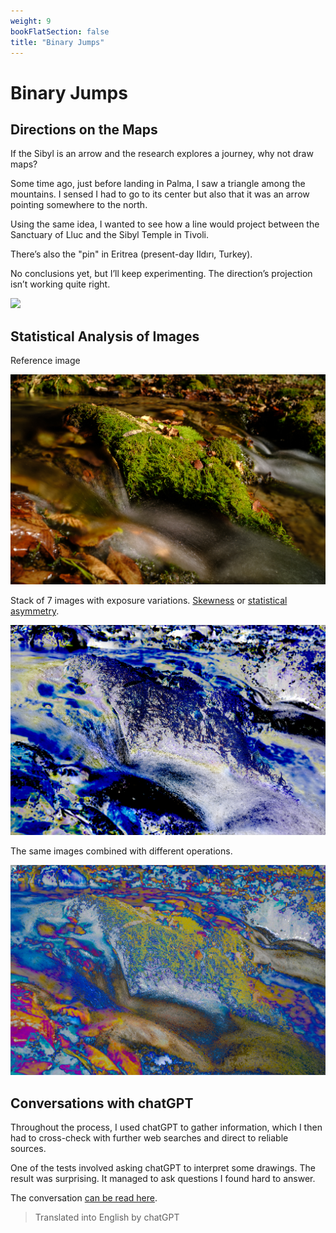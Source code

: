 ```yaml
---
weight: 9
bookFlatSection: false
title: "Binary Jumps"
---
```

# Binary Jumps

## Directions on the Maps

If the Sibyl is an arrow and the research explores a journey, why not draw maps?

Some time ago, just before landing in Palma, I saw a triangle among the mountains. I sensed I had to go to its center but also that it was an arrow pointing somewhere to the north.

Using the same idea, I wanted to see how a line would project between the Sanctuary of Lluc and the Sibyl Temple in Tivoli.

There’s also the "pin" in Eritrea (present-day Ildırı, Turkey).

No conclusions yet, but I’ll keep experimenting. The direction’s projection isn’t working quite right.

![](Screenshot_2024-11-13_at_16.43.58.png)

## Statistical Analysis of Images

Reference image

![](20241112_1017_X1V45305_fransimo.jpg)

Stack of 7 images with exposure variations. [Skewness](https://en.wikipedia.org/wiki/Skewness) or [statistical asymmetry](https://en.wikipedia.org/wiki/Skewness).

![](20241112_1021_X1V45302_fransimo.jpg)

The same images combined with different operations.

![](20241112_1021_X1V45302_fransimo_layers.jpg)

## Conversations with chatGPT

Throughout the process, I used chatGPT to gather information, which I then had to cross-check with further web searches and direct to reliable sources.

One of the tests involved asking chatGPT to interpret some drawings. The result was surprising. 
It managed to ask questions I found hard to answer.

The conversation [can be read here](/posts/chatGPT/2024-10-21/).

> Translated into English by chatGPT